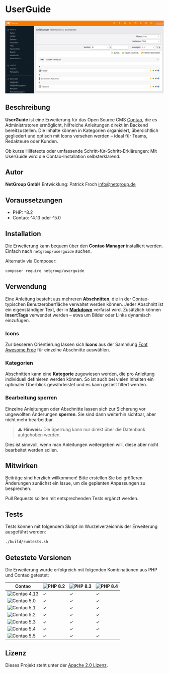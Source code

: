 # UserGuide

![Header Image](headerimage.png)


## Beschreibung

**UserGuide** ist eine Erweiterung für das Open Source CMS [Contao](https://contao.org), die es Administratoren ermöglicht, hilfreiche Anleitungen direkt im Backend bereitzustellen. Die Inhalte können in Kategorien organisiert, übersichtlich gegliedert und optisch mit Icons versehen werden – ideal für Teams, Redakteure oder Kunden.

Ob kurze Hilfetexte oder umfassende Schritt-für-Schritt-Erklärungen: Mit UserGuide wird die Contao-Installation selbsterklärend.


## Autor

**NetGroup GmbH**
Entwicklung: Patrick Froch <info@netgroup.de>


## Voraussetzungen

- PHP: ^8.2
- Contao: ^4.13 oder ^5.0


## Installation

Die Erweiterung kann bequem über den **Contao Manager** installiert werden. Einfach nach `netgroup/userguide` suchen.

Alternativ via Composer:

```bash
composer require netgroup/userguide
```


## Verwendung

Eine Anleitung besteht aus mehreren **Abschnitten**, die in der Contao-typischen Benutzeroberfläche verwaltet werden können. Jeder Abschnitt ist ein eigenständiger Text, der in **[Markdown](https://docs.github.com/de/get-started/writing-on-github/getting-started-with-writing-and-formatting-on-github/basic-writing-and-formatting-syntax)** verfasst wird. Zusätzlich können **InsertTags** verwendet werden – etwa um Bilder oder Links dynamisch einzufügen.

### Icons

Zur besseren Orientierung lassen sich **Icons** aus der Sammlung [Font Awesome Free](https://fontawesome.com/download) für einzelne Abschnitte auswählen.

### Kategorien

Abschnitten kann eine **Kategorie** zugewiesen werden, die pro Anleitung individuell definieren werden können. So ist auch bei vielen Inhalten ein optimaler Überblick gewährleistet und es kann gezielt filtert werden.

### Bearbeitung sperren

Einzelne Anleitungen oder Abschnitte lassen sich zur Sicherung vor ungewollten Änderungen **sperren**. Sie sind dann weiterhin sichtbar, aber nicht mehr bearbeitbar.

> ⚠️ **Hinweis:** Die Sperrung kann nur direkt über die Datenbank aufgehoben werden.

Dies ist sinnvoll, wenn man Anleitungen weitergeben will, diese aber nicht bearbeitet werden sollen.


## Mitwirken

Beiträge sind herzlich willkommen!
Bitte erstellen Sie bei größeren Änderungen zunächst ein Issue, um die geplanten Anpassungen zu besprechen.

Pull Requests sollten mit entsprechenden Tests ergänzt werden.


## Tests

Tests können mit folgendem Skript im Wurzelverzeichnis der Erweiterung ausgeführt werden:

```bash
./build/runtests.sh
```


## Getestete Versionen

Die Erweiterung wurde erfolgreich mit folgenden Kombinationen aus PHP und Contao getestet:


| Contao                                                                            | ![PHP 8.2](https://img.shields.io/badge/PHP-%20%208.2-%238892BF?logo=PHP) | ![PHP 8.3](https://img.shields.io/badge/PHP-%20%208.3-%238892BF?logo=PHP) | ![PHP 8.4](https://img.shields.io/badge/PHP-%20%208.4-%238892BF?logo=PHP) |
|-----------------------------------------------------------------------------------|---------------------------------------------------------------------------|---------------------------------------------------------------------------|---------------------------------------------------------------------------|
| ![Contao 4.13](https://img.shields.io/badge/Contao%3A-%204.13-orange?logo=Contao) | &#10003;                                                                         | &#10003;                                                                         | &#10003;                                                                         |
| ![Contao 5.0](https://img.shields.io/badge/Contao%3A-%205.0-orange?logo=Contao)   | &#10003;                                                                         | &#10003;                                                                         | &#10003;                                                                         |
| ![Contao 5.1](https://img.shields.io/badge/Contao%3A-%205.1-orange?logo=Contao)   | &#10003;                                                                         | &#10003;                                                                         | &#10003;                                                                         |
| ![Contao 5.2](https://img.shields.io/badge/Contao%3A-%205.2-orange?logo=Contao)   | &#10003;                                                                         | &#10003;                                                                         | &#10003;                                                                         |
| ![Contao 5.3](https://img.shields.io/badge/Contao%3A-%205.3-orange?logo=Contao)   | &#10003;                                                                         | &#10003;                                                                         | &#10003;                                                                         |
| ![Contao 5.4](https://img.shields.io/badge/Contao%3A-%205.4-orange?logo=Contao)   | &#10003;                                                                         | &#10003;                                                                         | &#10003;                                                                         |
| ![Contao 5.5](https://img.shields.io/badge/Contao%3A-%205.5-orange?logo=Contao)   | &#10003;                                                                         | &#10003;                                                                         | &#10003;                                                                         |


## Lizenz

Dieses Projekt steht unter der [Apache 2.0 Lizenz](https://choosealicense.com/licenses/apache-2.0/).